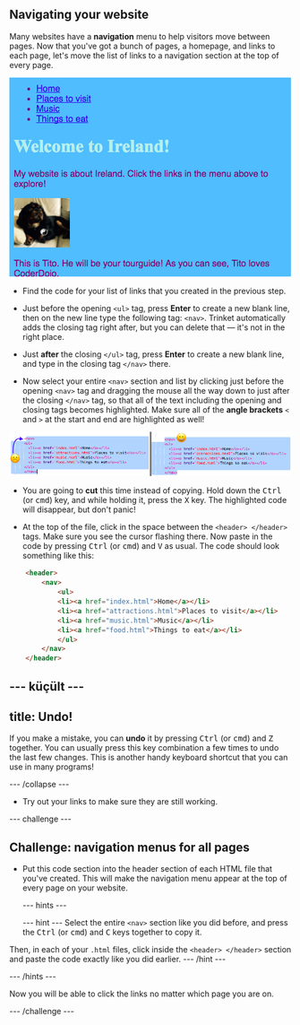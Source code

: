 ## Navigating your website

Many websites have a **navigation** menu to help visitors move between pages. Now that you've got a bunch of pages, a homepage, and links to each page, let's move the list of links to a navigation section at the top of every page.

![Example of a web page with navigation links at the top](images/egNavLinksAtTop.png)

- Find the code for your list of links that you created in the previous step.

- Just before the opening `<ul>` tag, press **Enter** to create a new blank line, then on the new line type the following tag: `<nav>`. Trinket automatically adds the closing tag right after, but you can delete that — it's not in the right place.

- Just **after** the closing `</ul>` tag, press **Enter** to create a new blank line, and type in the closing tag `</nav>` there.

- Now select your entire `<nav>` section and list by clicking just before the opening `<nav>` tag and dragging the mouse all the way down to just after the closing `</nav>` tag, so that all of the text including the opening and closing tags becomes highlighted. Make sure all of the **angle brackets** `<` and `>` at the start and end are highlighted as well!

![Text on the left is not fully selected while the text on the right is](images/egSelectedYayWoops.png)

- You are going to **cut** this time instead of copying. Hold down the <kbd>Ctrl</kbd> (or <kbd>cmd</kbd>) key, and while holding it, press the <kbd>X</kbd> key. The highlighted code will disappear, but don't panic!

- At the top of the file, click in the space between the `<header> </header>` tags. Make sure you see the cursor flashing there. Now paste in the code by pressing <kbd>Ctrl</kbd> (or <kbd>cmd</kbd>) and <kbd>V</kbd> as usual. The code should look something like this:

```html
    <header>
        <nav>
            <ul>
            <li><a href="index.html">Home</a></li>
            <li><a href="attractions.html">Places to visit</a></li>
            <li><a href="music.html">Music</a></li>
            <li><a href="food.html">Things to eat</a></li>
            </ul>
        </nav>
    </header>
```

## \--- küçült \---

## title: Undo!

If you make a mistake, you can **undo** it by pressing <kbd>Ctrl</kbd> (or <kbd>cmd</kbd>) and <kbd>Z</kbd> together. You can usually press this key combination a few times to undo the last few changes. This is another handy keyboard shortcut that you can use in many programs!

\--- /collapse \---

- Try out your links to make sure they are still working.

\--- challenge \---

## Challenge: navigation menus for all pages

- Put this code section into the header section of each HTML file that you've created. This will make the navigation menu appear at the top of every page on your website.
    
    \--- hints \---
    
    \--- hint \--- Select the entire `<nav>` section like you did before, and press the <kbd>Ctrl</kbd> (or <kbd>cmd</kbd>) and <kbd>C</kbd> keys together to copy it.

Then, in each of your `.html` files, click inside the `<header> </header>` section and paste the code exactly like you did earlier. \--- /hint \---

\--- /hints \---

Now you will be able to click the links no matter which page you are on.

\--- /challenge \---